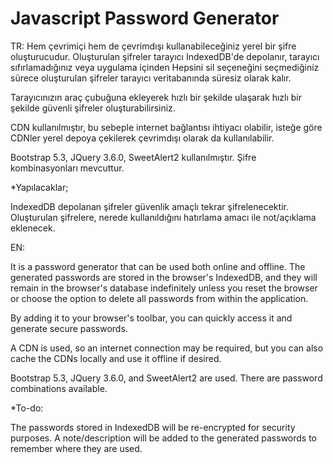 # Javascript Password Generator

TR:
Hem çevrimiçi hem de çevrimdışı kullanabileceğiniz yerel bir şifre oluşturucudur. Oluşturulan şifreler tarayıcı IndexedDB'de depolanır, tarayıcı sıfırlamadığınız veya uygulama içinden Hepsini sil seçeneğini seçmediğiniz sürece oluşturulan şifreler tarayıcı veritabanında süresiz olarak kalır.

Tarayıcınızın araç çubuğuna ekleyerek hızlı bir şekilde ulaşarak hızlı bir şekilde güvenli şifreler oluşturabilirsiniz.

CDN kullanılmıştır, bu sebeple internet bağlantısı ihtiyacı olabilir, isteğe göre CDNler yerel depoya çekilerek çevrimdışı olarak da kullanılabilir.

Bootstrap 5.3, JQuery 3.6.0, SweetAlert2 kullanılmıştır.
Şifre kombinasyonları mevcuttur.


*Yapılacaklar;

IndexedDB depolanan şifreler güvenlik amaçlı tekrar şifrelenecektir.
Oluşturulan şifrelere, nerede kullanıldığını hatırlama amacı ile not/açıklama eklenecek.


EN:

It is a password generator that can be used both online and offline. The generated passwords are stored in the browser's IndexedDB, and they will remain in the browser's database indefinitely unless you reset the browser or choose the option to delete all passwords from within the application.

By adding it to your browser's toolbar, you can quickly access it and generate secure passwords.

A CDN is used, so an internet connection may be required, but you can also cache the CDNs locally and use it offline if desired.

Bootstrap 5.3, JQuery 3.6.0, and SweetAlert2 are used.
There are password combinations available.

*To-do:

The passwords stored in IndexedDB will be re-encrypted for security purposes.
A note/description will be added to the generated passwords to remember where they are used.
